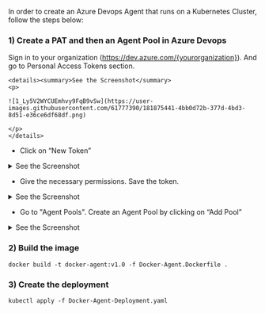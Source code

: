 

In order to create an Azure Devops Agent that runs on a Kubernetes Cluster, follow the steps below:

### 1) Create a PAT and then an Agent Pool in Azure Devops

Sign in to your organization (https://dev.azure.com/{yourorganization}). And go to Personal Access Tokens section.

    <details><summary>See the Screenshot</summary>
    <p>
    
    ![1_Ly5V2WYCUEmhvy9FqB9vSw](https://user-images.githubusercontent.com/61777390/181875441-4bb0d72b-377d-4bd3-8d51-e36ce6df68df.png)
    
    </p>
    </details>

* Click on “New Token”

<details><summary>See the Screenshot</summary>
<p>

![1_Q9c1wl1fSnpWEIV12cP3aQ](https://user-images.githubusercontent.com/61777390/181875455-8f6e2a16-68ab-4228-9c84-346bb7b823aa.png)

</p>
</details>

* Give the necessary permissions. Save the token.

<details><summary>See the Screenshot</summary>
<p>

![1_b72aHVuyGyerZ1RPDIlHoQ](https://user-images.githubusercontent.com/61777390/181875472-4a49a741-9dc5-4dc5-bfb7-ded2227f6be1.png)

</p>
</details>

* Go to "Agent Pools". Create an Agent Pool by clicking on “Add Pool”

<details><summary>See the Screenshot</summary>
<p>
  
![1_OzoOBhA-GWQ95B4L__TNuw](https://user-images.githubusercontent.com/61777390/181875581-cd2de235-8bae-4321-8640-67547e59a254.png)

</p>
</details>

### 2) Build the image

````
docker build -t docker-agent:v1.0 -f Docker-Agent.Dockerfile .
````

### 3) Create the deployment

````
kubectl apply -f Docker-Agent-Deployment.yaml
````

